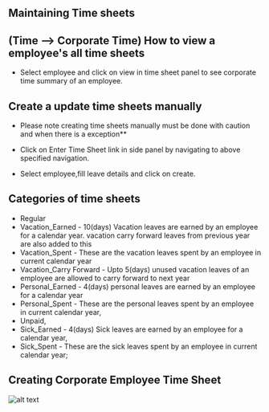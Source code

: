 Maintaining Time sheets
-----
(Time --> Corporate Time)
How to view a employee's all time sheets
-----
- Select employee and click on view in time sheet panel to see corporate time summary of an employee.

Create a update time sheets manually
-----
- Please note creating time sheets manually must be done with caution and when there is a exception**

- Click on Enter Time Sheet link in side panel by navigating to above specified navigation.
- Select employee,fill leave details and click on create.

Categories of time sheets
----- 

 -   Regular
 -   Vacation_Earned - 10(days) Vacation leaves are earned by an employee for a calendar year. vacation carry forward leaves from previous year are also added to this
 -   Vacation_Spent - These are the vacation leaves spent by an employee in current calendar year
 -   Vacation_Carry Forward - Upto 5(days) unused vacation leaves of an employee are allowed to carry forward to next year
 -   Personal_Earned - 4(days) personal leaves are earned by an employee for a calendar year
 -   Personal_Spent - These are the personal leaves spent by an employee in current calendar year,
 -   Unpaid,
 -   Sick_Earned - 4(days) Sick leaves are earned by an employee for a calendar year,
 -   Sick_Spent - These are the sick leaves spent by an employee in current calendar year;

Creating Corporate Employee Time Sheet
--
![alt text](../../images/timesheets/create-corp-time-sheet.png "Time")